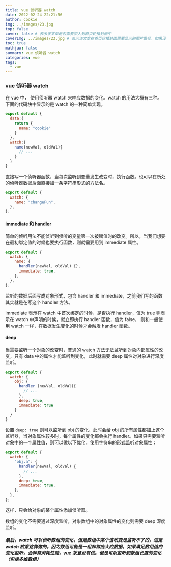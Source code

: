 ```yaml
---
title: vue 侦听器 watch
date: 2022-02-24 22:21:56
author: cookie
img: ../images/23.jpg
top: false
cover: false # 表示该文章是否需要加入到首页轮播封面中
coverImg: ../images/23.jpg # 表示该文章在首页轮播封面需要显示的图片路径，如果没有，则默认使用文章的特色图片
toc: true
mathjax: false
summary: vue 侦听器 watch
categories: vue
tags:
  - vue
---
```


### vue 侦听器 watch

在 vue 中， 使用侦听器 watch 来响应数据的变化。watch 的用法大概有三种。下面的代码块中显示的是 watch 的一种简单实现。

```javascript
export default {
  data:{
    return {
      name: "cookie"
    }
  },
  watch:{
    name(newVal, oldVal){
      // ...
    }
  }
}
```

直接写一个侦听器函数，当每次监听到变量发生改变时，执行函数。也可以在所处的侦听器数据后面直接加一条字符串形式的方法名。

```javascript
export default {
  watch: {
    name: "changeFun",
  },
};
```

#### immediate 和 handler

简单的侦听用法不能侦听到侦听的变量第一次被赋值时的改变。所以，当我们想要 在最初绑定值的时候也要执行函数，则就需要用到 immediate 属性。

```javascript
export default {
  watch: {
    name: {
      handler(newVal, oldVal) {},
      immediate: true,
    },
  },
};
```

监听的数据后面写成对象形式，包含 handler 和 immediate，之前我们写的函数其实就是在写这个 handler 方法。

immediate 表示在 watch 中首次绑定的时候，是否执行 handler，值为 true 则表示在 watch 中声明的时候，就立即执行 handler 函数，值为 false， 则和一般使用 watch 一样，在数据发生变化的时候才会触发 handler 函数。

#### deep

当需要监听一个对象的改变时，普通的 watch 方法无法监听到对象内部属性的改变，只有 data 中的属性才能监听到变化，此时就需要 deep 属性对对象进行深度监听。

```javascript
export default {
  watch: {
    obj: {
      handler (newVal, oldVal){
        // ...
      },
      deep: true,
      immediate: true
    }
  }
}
```

设置 `deep: true` 则可以监听到 obj 的变化，此时会给 obj 的所有属性都加上这个监听器，当对象属性较多时，每个属性的变化都会执行 handler。如果只需要监听对象中的一个属性值，则可以做以下优化，使用字符串的形式监听对象属性：

```javascript
export default {
  watch: {
    "obj.a": {
      handler(newVal, oldVal) {
        // ...
      },
      deep: true,
      immediate: true,
    },
  },
};
```

这样，只会给对象的某个属性添加侦听器。

数组的变化不需要通过深度监听，对象数组中的对象属性的变化则需要 deep 深度监听。

##### 最后，watch 可以侦听数组的变化，但是数组中某个值改变是监听不了的，这是 watch 故意这样做的。因为数组可能是一组非常庞大的数据，如果满足数组值的变化监听，会非常消耗性能，vue 故意没有做。但是可以监听到数组长度的变化（包括多维数组）

